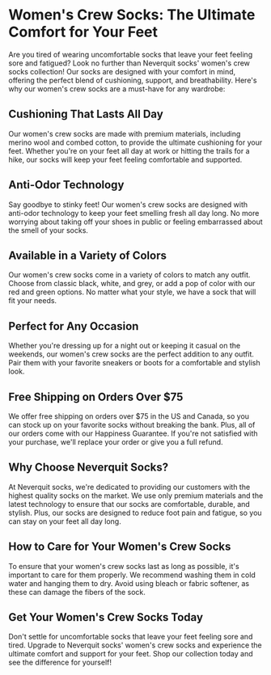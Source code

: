 # Women's Crew Socks: The Ultimate Comfort for Your Feet

Are you tired of wearing uncomfortable socks that leave your feet feeling sore and fatigued? Look no further than Neverquit socks' women's crew socks collection! Our socks are designed with your comfort in mind, offering the perfect blend of cushioning, support, and breathability. Here's why our women's crew socks are a must-have for any wardrobe:

## Cushioning That Lasts All Day

Our women's crew socks are made with premium materials, including merino wool and combed cotton, to provide the ultimate cushioning for your feet. Whether you're on your feet all day at work or hitting the trails for a hike, our socks will keep your feet feeling comfortable and supported.

## Anti-Odor Technology

Say goodbye to stinky feet! Our women's crew socks are designed with anti-odor technology to keep your feet smelling fresh all day long. No more worrying about taking off your shoes in public or feeling embarrassed about the smell of your socks.

## Available in a Variety of Colors

Our women's crew socks come in a variety of colors to match any outfit. Choose from classic black, white, and grey, or add a pop of color with our red and green options. No matter what your style, we have a sock that will fit your needs.

## Perfect for Any Occasion

Whether you're dressing up for a night out or keeping it casual on the weekends, our women's crew socks are the perfect addition to any outfit. Pair them with your favorite sneakers or boots for a comfortable and stylish look.

## Free Shipping on Orders Over $75

We offer free shipping on orders over $75 in the US and Canada, so you can stock up on your favorite socks without breaking the bank. Plus, all of our orders come with our Happiness Guarantee. If you're not satisfied with your purchase, we'll replace your order or give you a full refund.

## Why Choose Neverquit Socks?

At Neverquit socks, we're dedicated to providing our customers with the highest quality socks on the market. We use only premium materials and the latest technology to ensure that our socks are comfortable, durable, and stylish. Plus, our socks are designed to reduce foot pain and fatigue, so you can stay on your feet all day long.

## How to Care for Your Women's Crew Socks

To ensure that your women's crew socks last as long as possible, it's important to care for them properly. We recommend washing them in cold water and hanging them to dry. Avoid using bleach or fabric softener, as these can damage the fibers of the sock.

## Get Your Women's Crew Socks Today

Don't settle for uncomfortable socks that leave your feet feeling sore and tired. Upgrade to Neverquit socks' women's crew socks and experience the ultimate comfort and support for your feet. Shop our collection today and see the difference for yourself!